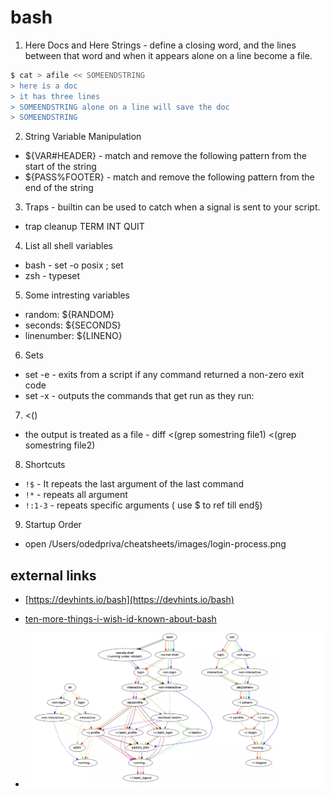 # bash

1. Here Docs and Here Strings - define a closing word, and the lines between that word and when it appears alone on a line become a file.

```bash
$ cat > afile << SOMEENDSTRING
> here is a doc
> it has three lines
> SOMEENDSTRING alone on a line will save the doc
> SOMEENDSTRING
```

2. String Variable Manipulation
* ${VAR#HEADER} - match and remove the following pattern from the start of the string 
* ${PASS%FOOTER} - match and remove the following pattern from the end of the string

3. Traps - builtin can be used to catch when a signal is sent to your script.
* trap cleanup TERM INT QUIT

4. List all shell variables
* bash - set -o posix ; set
* zsh - typeset

5. Some intresting variables
* random: ${RANDOM}
* seconds: ${SECONDS}
* linenumber: ${LINENO}

6. Sets
* set -e - exits from a script if any command returned a non-zero exit code
* set -x - outputs the commands that get run as they run:

7. <()
* the output is treated as a file - diff <(grep somestring file1) <(grep somestring file2)

8. Shortcuts
* `!$` - It repeats the last argument of the last command
* `!*` - repeats all argument
* `!:1-3` - repeats specific arguments ( use $ to ref till end§)

9. Startup Order
* open /Users/odedpriva/cheatsheets/images/login-process.png


## external links

* [https://devhints.io/bash](https://devhints.io/bash)

* [ten-more-things-i-wish-id-known-about-bash](https://zwischenzugs.com/2018/01/21/ten-more-things-i-wish-id-known-about-bash/)

* ![login-process](images/login-process.png)
